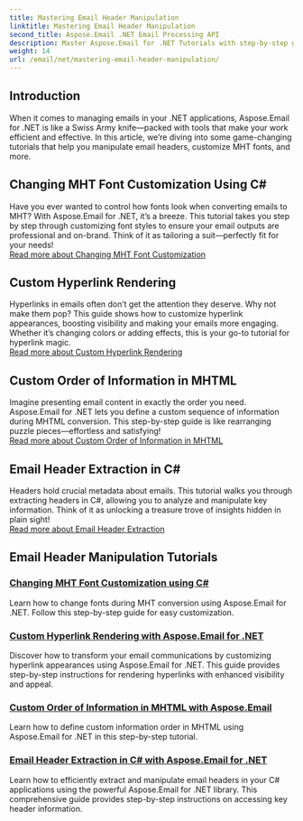 ```yaml
---
title: Mastering Email Header Manipulation
linktitle: Mastering Email Header Manipulation
second_title: Aspose.Email .NET Email Processing API
description: Master Aspose.Email for .NET Tutorials with step-by-step guides on email header manipulation, font customization, hyperlink rendering, and MHTML information ordering.
weight: 14
url: /email/net/mastering-email-header-manipulation/
---
```

## Introduction

When it comes to managing emails in your .NET applications, Aspose.Email for .NET is like a Swiss Army knife—packed with tools that make your work efficient and effective. In this article, we’re diving into some game-changing tutorials that help you manipulate email headers, customize MHT fonts, and more.

## Changing MHT Font Customization Using C#  
Have you ever wanted to control how fonts look when converting emails to MHT? With Aspose.Email for .NET, it’s a breeze. This tutorial takes you step by step through customizing font styles to ensure your email outputs are professional and on-brand. Think of it as tailoring a suit—perfectly fit for your needs!  
[Read more about Changing MHT Font Customization](./changing-mht-font-customization/)  

## Custom Hyperlink Rendering  
Hyperlinks in emails often don’t get the attention they deserve. Why not make them pop? This guide shows how to customize hyperlink appearances, boosting visibility and making your emails more engaging. Whether it’s changing colors or adding effects, this is your go-to tutorial for hyperlink magic.  
[Read more about Custom Hyperlink Rendering](./custom-hyperlink-rendering/)  

## Custom Order of Information in MHTML  
Imagine presenting email content in exactly the order you need. Aspose.Email for .NET lets you define a custom sequence of information during MHTML conversion. This step-by-step guide is like rearranging puzzle pieces—effortless and satisfying!  
[Read more about Custom Order of Information in MHTML](./custom-order-of-information-in-mhtml/)  

## Email Header Extraction in C#  
Headers hold crucial metadata about emails. This tutorial walks you through extracting headers in C#, allowing you to analyze and manipulate key information. Think of it as unlocking a treasure trove of insights hidden in plain sight!  
[Read more about Email Header Extraction](./email-header-extraction/)  

## Email Header Manipulation Tutorials
### [Changing MHT Font Customization using C#](./changing-mht-font-customization/)
Learn how to change fonts during MHT conversion using Aspose.Email for .NET. Follow this step-by-step guide for easy customization.
### [Custom Hyperlink Rendering with Aspose.Email for .NET ](./custom-hyperlink-rendering/)
Discover how to transform your email communications by customizing hyperlink appearances using Aspose.Email for .NET. This guide provides step-by-step instructions for rendering hyperlinks with enhanced visibility and appeal.
### [Custom Order of Information in MHTML with Aspose.Email](./custom-order-of-information-in-mhtml/)
Learn how to define custom information order in MHTML using Aspose.Email for .NET in this step-by-step tutorial.
### [Email Header Extraction in C# with Aspose.Email for .NET](./email-header-extraction/)
Learn how to efficiently extract and manipulate email headers in your C# applications using the powerful Aspose.Email for .NET library. This comprehensive guide provides step-by-step instructions on accessing key header information. 